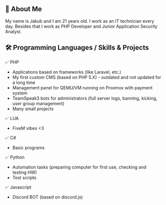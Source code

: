 ## 🚀 About Me
My name is Jakub and I am 21 years old. I work as an IT technician every day. Besides that I work as PHP Developer and Junior Application Security Analyst. 

## 🛠 Programming Languages / Skills & Projects

✅ PHP
- Applications based on frameworks (like Laravel, etc.)
- My first custom CMS (based on PHP 5.X) - outdated and not updated for a long time
- Management panel for QEMU/VM running on Proxmox with payment system
- TeamSpeak3 bots for administrators (full server logs, banning, kicking, user group management)
- Many small projects

✅ LUA
- FiveM vibes <3

✅ C#
- Basic programs 

✅ Python
- Automation tasks (preparing computer for first use, checking and testing HW)
- Test scripts

✅ Javascript
- Discord BOT (based on discord.js)
